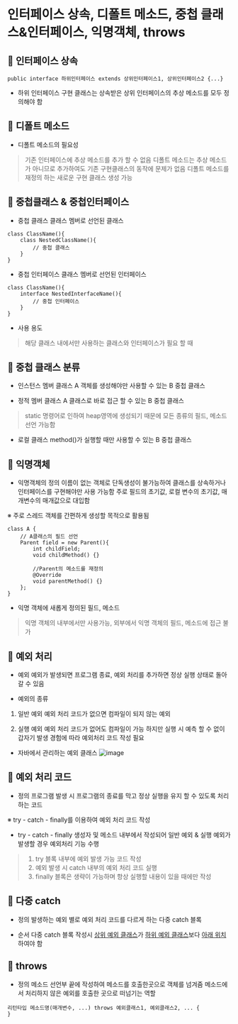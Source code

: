 인터페이스 상속, 디폴트 메소드, 중첩 클래스&인터페이스, 익명객체, throws
==========================

## :wrench: 인터페이스 상속
```
public interface 하위인터페이스 extends 상위인터페이스1, 상위인터페이스2 {...}
```
* 하위 인터페이스 구현 클래스는 상속받은 상위 인터페이스의 추상 메소드를 모두 정의해야 함

## :wrench: 디폴트 메소드
* 디폴트 메소드의 필요성
> 기존 인터페이스에 추상 메소드를 추가 할 수 없음
> 디폴트 메소드는 추상 메소드가 아니므로 추가하여도 기존 구현클래스의 동작에 문제가 없음
> 디폴트 메소드를 재정의 하는 새로운 구현 클래스 생성 가능
> 
## :wrench: 중첩클래스 & 중첩인터페이스
* 중첩 클래스
클래스 멤버로 선언된 클래스
```
class ClassName(){
	class NestedClassName(){
		// 중첩 클래스
	}
}
```

* 중첩 인터페이스
클래스 멤버로 선언된 인터페이스
```
class ClassName(){
	interface NestedInterfaceName(){
		// 중첩 인터페이스
	}
}
```
* 사용 용도
> 해당 클래스 내에서만 사용하는 클래스와 인터페이스가 필요 할 때

## :wrench: 중첩 클래스 분류
* 인스턴스 멤버 클래스
A 객체를 생성해야만 사용할 수 있는 B 중첩 클래스

* 정적 멤버 클래스
A 클래스로 바로 접근 할 수 있는 B 중첩 클래스
> static 명령어로 인하여 heap영역에 생성되기 때문에 모든 종류의 필드, 메소드 선언 가능함

* 로컬 클래스
method()가 실행할 때만 사용할 수 있는 B 중첩 클래스

## :wrench: 익명객체
* 익명객체의 정의
이름이 없는 객체로 단독생성이 불가능하여 클래스를 상속하거나 인터페이스를 구현해야만 사용 가능함
 주로 필드의 초기값, 로컬 변수의 초기값, 매개변수의 매개값으로 대입함

&#8251; 주로 스레드 객체를 간편하게 생성할 목적으로 활용됨

```
class A {
	// A클래스의 필드 선언
	Parent field = new Parent(){
		int childField;
		void childMethod() {}
		
		//Parent의 메소드를 재정의
		@Override
		void parentMethod() {}
	};
}
```
* 익명 객체에 새롭게 정의된 필드, 메소드
> 익명 객체의 내부에서만 사용가능, 외부에서 익명 객체의 필드, 메소드에 접근 불가

## :wrench: 예외 처리
* 예외
예외가 발생되면 프로그램 종료, 예외 처리를 추가하면 정상 실행 상태로 돌아갈 수 있음

* 예외의 종류
1. 일반 예외
예외 처리 코드가 없으면 컴파일이 되지 않는 예외

2. 실행 예외
예외 처리 코드가 없어도 컴파일이 가능 하지만 실행 시 예측 할 수 없이 갑자기 발생
경험에 따라 예외처리 코드 작성 필요

* 자바에서 관리하는 예외 클래스
![image](https://user-images.githubusercontent.com/96763658/174550669-3044c1d8-e4df-4402-a1ce-17afd3b5d924.png)

## :wrench: 예외 처리 코드
* 정의
프로그램 발생 시 프로그램의 종료를 막고 정상 실행을 유지 할 수 있도록 처리하는 코드

&#8251;  try - catch - finally를 이용하여 예외 처리 코드 작성

*  try - catch - finally
생성자 및 메소드 내부에서 작성되어 일반 예외 & 실행 예외가 발생할 경우 예외처리 기능 수행

> 1. try 블록 내부에 예외 발생 가능 코드 작성
> 2. 예외 발생 시 catch 내부의 예외 처리 코드 실행
> 3. finally 블록은 생략이 가능하며 항상 실행할 내용이 있을 때에만 작성

## :wrench: 다중 catch
* 정의
발생하는 예외 별로 예외 처리 코드를 다르게 하는 다중 catch 블록

* 순서
다중 catch 블록 작성시 <u>상위 예외 클래스</u>가 <u>하위 예외 클래스</u>보다 <u>아래 위치</u>하여야 함

## :wrench: throws
* 정의
메소드 선언부 끝에 작성하여 메소드를 호출한곳으로 객체를 넘겨줌
메소드에서 처리하지 않은 예외를 호출한 곳으로 떠넘기는 역할
```
리턴타입 메소드명(매개변수, ...) throws 예외클래스1, 예외클래스2, ... {
}
```
